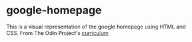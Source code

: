 # google-homepage
This is a visual representation of the google homepage using HTML and CSS.
From The Odin Project's [curriculum](http://www.theodinproject.com/courses/web-development-101/lessons/html-css)